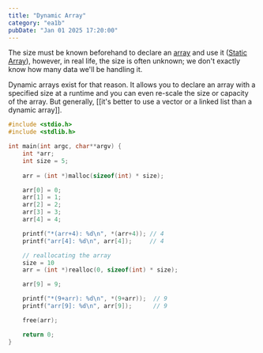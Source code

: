```yaml
---
title: "Dynamic Array"
category: "ea1b"
pubDate: "Jan 01 2025 17:20:00"
---
```


The size must be known beforehand to declare an [array](/note/what-is-an-array) and use it ([Static Array](/note/static-array)), however, in real life, the size is often unknown; we don't exactly know how many data we'll be handling it.

Dynamic arrays exist for that reason. It allows you to declare an array with a specified size at a runtime and you can even re-scale the size or capacity of the array. But generally, [[it's better to use a vector or a linked list than a dynamic array]].

```c 
#include <stdio.h>
#include <stdlib.h>

int main(int argc, char**argv) {
	int *arr;
    int size = 5;
    
	arr = (int *)malloc(sizeof(int) * size);

	arr[0] = 0;
	arr[1] = 1;
	arr[2] = 2;
	arr[3] = 3;
	arr[4] = 4;

	printf("*(arr+4): %d\n", *(arr+4)); // 4
	printf("arr[4]: %d\n", arr[4]);     // 4

    // reallocating the array
    size = 10
	arr = (int *)realloc(0, sizeof(int) * size);

	arr[9] = 9;

	printf("*(9+arr): %d\n", *(9+arr));  // 9
	printf("arr[9]: %d\n", arr[9]);      // 9

	free(arr);

	return 0;
}
```